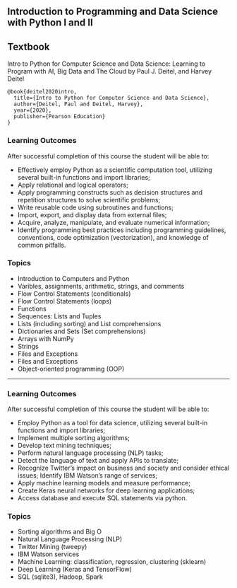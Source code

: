 ## Introduction to Programming and Data Science with Python I and II

## Textbook

Intro to Python for Computer Science and Data Science: Learning to Program with AI, Big Data and The Cloud by Paul J. Deitel, and Harvey Deitel

```
@book{deitel2020intro,
  title={Intro to Python for Computer Science and Data Science},
  author={Deitel, Paul and Deitel, Harvey},
  year={2020},
  publisher={Pearson Education}
}
```


### Learning Outcomes 

After successful completion of this course the student will be able to:
- Effectively employ Python as a scientific computation tool, utilizing several built-in functions and import libraries;
- Apply relational and logical operators;
- Apply programming constructs such as decision structures and repetition structures to solve scientific problems;
- Write reusable code using subroutines and functions;
- Import, export, and display data from external files;
- Acquire, analyze, manipulate, and evaluate numerical information;
- Identify programming best practices including programming guidelines, conventions, code optimization (vectorization), and knowledge of common pitfalls.

### Topics 

- Introduction to Computers and Python
- Varibles, assignments, arithmetic, strings, and comments 
- Flow Control Statements (conditionals)
- Flow Control Statements (loops) 
- Functions
- Sequences: Lists and Tuples
- Lists (including sorting) and List comprehensions
- Dictionaries and Sets (Set comprehensions) 
- Arrays with NumPy
- Strings
- Files and Exceptions
- Files and Exceptions
- Object-oriented programming (OOP)

---



### Learning Outcomes

After successful completion of this course the student will be able to:

- Employ Python as a tool for data science, utilizing several built-in functions and import libraries;
- Implement multiple sorting algorithms;
- Develop text mining techniques;
- Perform natural language processing (NLP) tasks;
- Detect the language of text and apply APIs to translate;
- Recognize Twitter’s impact on business and society and consider ethical issues; Identify IBM Watson’s range of services;
- Apply machine learning models and measure performance;
- Create Keras neural networks for deep learning applications;
- Access database and execute SQL statements via python.

### Topics

- Sorting algorithms and Big O
- Natural Language Processing (NLP)
- Twitter Mining (tweepy)
- IBM Watson services
- Machine Learning: classification, regression, clustering (sklearn)
- Deep Learning (Keras and TensorFlow)
- SQL (sqlite3), Hadoop, Spark
 
 
